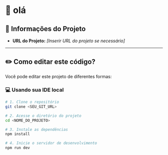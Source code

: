 # 👋 olá

## 📄 Informações do Projeto

- **URL do Projeto:** _[Inserir URL do projeto se necessário]_

---

## ✏️ Como editar este código?

Você pode editar este projeto de diferentes formas:

### 💻 Usando sua IDE local

```bash
# 1. Clone o repositório
git clone <SEU_GIT_URL>

# 2. Acesse o diretório do projeto
cd <NOME_DO_PROJETO>

# 3. Instale as dependências
npm install

# 4. Inicie o servidor de desenvolvimento
npm run dev
